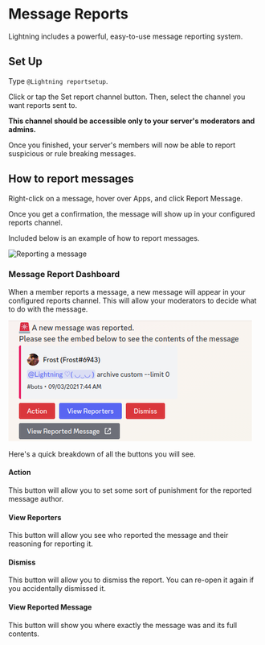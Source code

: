 # Message Reports

Lightning includes a powerful, easy-to-use message reporting system.

## Set Up

Type `@Lightning reportsetup`. 

Click or tap the Set report channel button. Then, select the channel you want reports sent to. 

**This channel should be accessible only to your server's moderators and admins.**

Once you finished, your server's members will now be able to report suspicious or rule breaking messages.

## How to report messages

Right-click on a message, hover over Apps, and click Report Message.

Once you get a confirmation, the message will show up in your configured reports channel.


Included below is an example of how to report messages.

![Reporting a message](https://cdn.discordapp.com/attachments/527965708793937960/1113811023233830922/reports.gif)

### Message Report Dashboard

When a member reports a message, a new message will appear in your configured reports channel. This will allow your moderators to decide what to do with the message.

![Report Dashboard](../assets/report_dash.png)

Here's a quick breakdown of all the buttons you will see.

#### Action
This button will allow you to set some sort of punishment for the reported message author.

#### View Reporters
This button will allow you see who reported the message and their reasoning for reporting it.

#### Dismiss
This button will allow you to dismiss the report. You can re-open it again if you accidentally dismissed it.

#### View Reported Message
This button will show you where exactly the message was and its full contents.